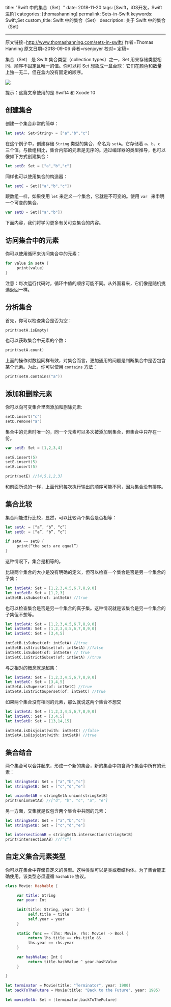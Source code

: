 title: "Swift 中的集合（Set）"
date: 2018-11-20
tags: [Swift，iOS开发，Swift进阶]
categories: [thomashanning]
permalink: Sets-in-Swift
keywords: Swift,Set
custom_title: Swift 中的集合（Set）
description: 关于 Swift 中的集合（Set）

---
原文链接=http://www.thomashanning.com/sets-in-swift/
作者=Thomas Hanning
原文日期=2018-09-06
译者=rsenjoyer
校对=
定稿=

<!--此处开始正文-->

集合（Set） 是 Swift 集合类型（collection types）之一，Set 用来存储类型相同、顺序不固定且唯一的值。你可以将 Set 想象成一盒台球：它们在颜色和数量上独一无二，但在盒内没有固定的顺序。

![](http://s12572.pcdn.co/wp-content/uploads/2018/11/billiard.jpg)

<!--more-->

提示：这篇文章使用的是 Swift4 和 Xcode 10

## 创建集合

创建一个集合非常的简单：

```swift
let setA: Set<String> = ["a","b","c"]
```

在这个例子中，创建存储 `String` 类型的集合，命名为 `setA`。它存储着 `a`、`b`、`c` 三个值。与数组相比，集合内部的元素是无序的。通过编译器的类型推导，也可以像如下方式创建集合：

```swift
let setB: Set = ["a","b","c"]
```
同样也可以使用集合的构造器：

```swift
let setC = Set(["a","b","c"])
```

跟数组一样，如果使用 `let` 来定义一个集合，它就是不可变的。使用 `var ` 来申明一个可变的集合。

```swift
var setD = Set(["a","b"])
```

下面内容，我们将学习更多有关可变集合的内容。

## 访问集合中的元素

你可以使用循环来访问集合中的元素：

```swift
for value in setA {
     print(value)
}
```
注意：每次运行代码时，循环中值的顺序可能不同。从外面看来，它们像是随机挑选返回一样。

## 分析集合

首先，你可以检查集合是否为空：

```swift
print(setA.isEmpty)
```

也可以获取集合中元素的个数：

```swift
print(setA.count)
```

上面的操作对数组同样有效，对集合而言，更加通用的问题是判断集合中是否包含某个元素。为此，你可以使用 `contains` 方法：

```swift
print(setA.contains("a"))
```

## 添加和删除元素

你可以向可变集合里面添加和删除元素:

```swift
setD.insert("c")
setD.remove("a")
```
集合中的元素时唯一的，同一个元素可以多次被添加到集合，但集合中只存在一份。

```swift
var setE: Set = [1,2,3,4]
 
setE.insert(5)
setE.insert(5)
setE.insert(5)
 
print(setE) //[4,5,1,2,3]
```
和前面所说的一样，上面代码每次执行输出的顺序可能不同，因为集合没有排序。

## 集合比较
集合间能进行比较，显然，可以比较两个集合是否相等：

```swift
let setA: = [“a”, “b”, “c”]
let setB: = [“a”, “b”, “c”]
 
if setA == setB {
     print(“the sets are equal”)
}
```
这种情况下，集合是相等的。

比较两个集合的大小是没有明确的定义，但可以检查一个集合是否是另一个集合的子集：

```swift
let intSetA: Set = [1,2,3,4,5,6,7,8,9,0]
let intSetB: Set = [1,2,3]
intSetB.isSubset(of: intSetA) //true
```
也可以检查集合是否是另一个集合的真子集。这种情况就是该集合是另一个集合的子集但不想等。

```swift
let intSetA: Set = [1,2,3,4,5,6,7,8,9,0]
let intSetB: Set = [1,2,3,4,5,6,7,8,9,0]
let intSetC: Set = [3,4,5]
 
intSetB.isSubset(of: intSetA) //true
intSetB.isStrictSubset(of: intSetA) //false
intSetC.isSubset(of: intSetA) // true
intSetC.isStrictSubset(of: intSetA) //true
```

与之相对的概念就是超集：

```swift
let intSetA: Set = [1,2,3,4,5,6,7,8,9,0]
let intSetC: Set = [3,4,5]
intSetA.isSuperset(of: intSetC) //true
intSetA.isStrictSuperset(of: intSetC) //true
```
如果两个集合没有相同的元素，那么就说这两个集合不想交

```swift
let intSetA: Set = [1,2,3,4,5,6,7,8,9,0]
let intSetC: Set = [3,4,5]
let intSetD: Set = [13,14,15]
 
intSetA.isDisjoint(with: intSetC) //false
intSetA.isDisjoint(with: intSetD) //true
```

## 集合结合

两个集合可以合并起来，形成一个新的集合，新的集合中包含两个集合中所有的元素：

```swift
let stringSetA: Set = ["a","b","c"]
let stringSetB: Set = ["c","d","e"]

let unionSetAB = stringSetA.union(stringSetB)
print(unionSetAB) //["d", "b", "c", "a", "e"]
```

另一方面，交集就是仅包含两个集合中共同的元素：

```swift
let stringSetA: Set = ["a","b","c"]
let stringSetB: Set = ["c","d","e"]
 
let intersectionAB = stringSetA.intersection(stringSetB)
print(intersectionAB) //[“c”]
```

## 自定义集合元素类型

你可以在集合中存储自定义的类型。这种类型可以是类或者结构体。为了集合能正确使用，该类型必须遵循 `hashable` 协议。

```swift
class Movie: Hashable {
 
     var title: String
     var year: Int
 
     init(title: String, year: Int) {
          self.title = title
          self.year = year
     }
 
     static func == (lhs: Movie, rhs: Movie) -> Bool {
          return lhs.title == rhs.title &&
          lhs.year == rhs.year
     }
 
     var hashValue: Int {
          return title.hashValue ^ year.hashValue
     }
 
}
 
let terminator = Movie(title: "Terminator", year: 1980)
let backToTheFuture = Movie(title: "Back to the Future", year: 1985)
 
let movieSetA: Set = [terminator,backToTheFuture]
```